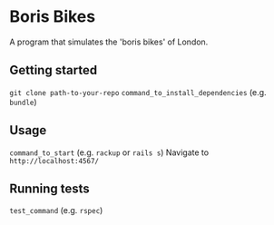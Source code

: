 # Boris Bikes

A program that simulates the 'boris bikes' of London.

## Getting started

`git clone path-to-your-repo`
`command_to_install_dependencies` (e.g. `bundle`)

## Usage
`command_to_start` (e.g. `rackup` or `rails s`)
Navigate to `http://localhost:4567/`
## Running tests
`test_command` (e.g. `rspec`)
